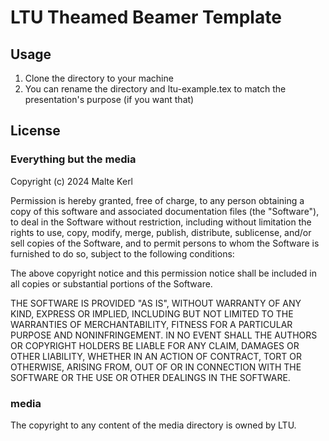 # LTU Theamed Beamer Template
## Usage
1. Clone the directory to your machine
2. You can rename the directory and ltu-example.tex to match the presentation's purpose (if you want that)

## License
### Everything but the media
Copyright (c) 2024 Malte Kerl

Permission is hereby granted, free of charge, to any person obtaining a copy of this software and associated documentation files (the "Software"), to deal in the Software without restriction, including without limitation the rights to use, copy, modify, merge, publish, distribute, sublicense, and/or sell copies of the Software, and to permit persons to whom the Software is furnished to do so, subject to the following conditions:

The above copyright notice and this permission notice shall be included in all copies or substantial portions of the Software.

THE SOFTWARE IS PROVIDED "AS IS", WITHOUT WARRANTY OF ANY KIND, EXPRESS OR IMPLIED, INCLUDING BUT NOT LIMITED TO THE WARRANTIES OF MERCHANTABILITY, FITNESS FOR A PARTICULAR PURPOSE AND NONINFRINGEMENT. IN NO EVENT SHALL THE AUTHORS OR COPYRIGHT HOLDERS BE LIABLE FOR ANY CLAIM, DAMAGES OR OTHER LIABILITY, WHETHER IN AN ACTION OF CONTRACT, TORT OR OTHERWISE, ARISING FROM, OUT OF OR IN CONNECTION WITH THE SOFTWARE OR THE USE OR OTHER DEALINGS IN THE SOFTWARE.
### media
The copyright to any content of the media directory is owned by LTU.
